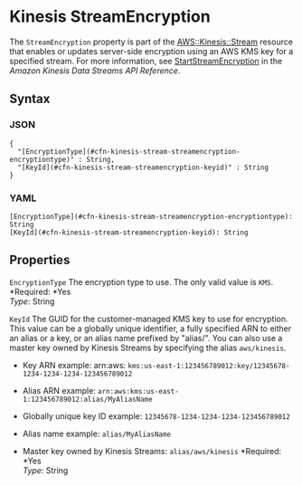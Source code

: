 # Kinesis StreamEncryption<a name="aws-properties-kinesis-stream-streamencryption"></a>

The `StreamEncryption` property is part of the [AWS::Kinesis::Stream](aws-resource-kinesis-stream.md) resource that enables or updates server\-side encryption using an AWS KMS key for a specified stream\. For more information, see [StartStreamEncryption](http://docs.aws.amazon.com/kinesis/latest/APIReference/API_StartStreamEncryption.html) in the *Amazon Kinesis Data Streams API Reference*\.

## Syntax<a name="w3ab2c21c14e1221b5"></a>

### JSON<a name="aws-properties-kinesis-stream-streamencryption.json"></a>

```
{
  "[EncryptionType](#cfn-kinesis-stream-streamencryption-encryptiontype)" : String,
  "[KeyId](#cfn-kinesis-stream-streamencryption-keyid)" : String
}
```

### YAML<a name="aws-properties-kinesis-stream-streamencryption.yaml"></a>

```
[EncryptionType](#cfn-kinesis-stream-streamencryption-encryptiontype): String
[KeyId](#cfn-kinesis-stream-streamencryption-keyid): String
```

## Properties<a name="w3ab2c21c14e1221b7"></a>

`EncryptionType`  <a name="cfn-kinesis-stream-streamencryption-encryptiontype"></a>
The encryption type to use\. The only valid value is `KMS`\.  
*Required: *Yes  
*Type*: String

`KeyId`  <a name="cfn-kinesis-stream-streamencryption-keyid"></a>
The GUID for the customer\-managed KMS key to use for encryption\. This value can be a globally unique identifier, a fully specified ARN to either an alias or a key, or an alias name prefixed by "alias/"\. You can also use a master key owned by Kinesis Streams by specifying the alias `aws/kinesis`\.  

+ Key ARN example: arn:aws: `kms:us-east-1:123456789012:key/12345678-1234-1234-1234-123456789012`

+ Alias ARN example: `arn:aws:kms:us-east-1:123456789012:alias/MyAliasName`

+ Globally unique key ID example: `12345678-1234-1234-1234-123456789012`

+ Alias name example: `alias/MyAliasName`

+ Master key owned by Kinesis Streams: `alias/aws/kinesis`
*Required: *Yes  
*Type*: String